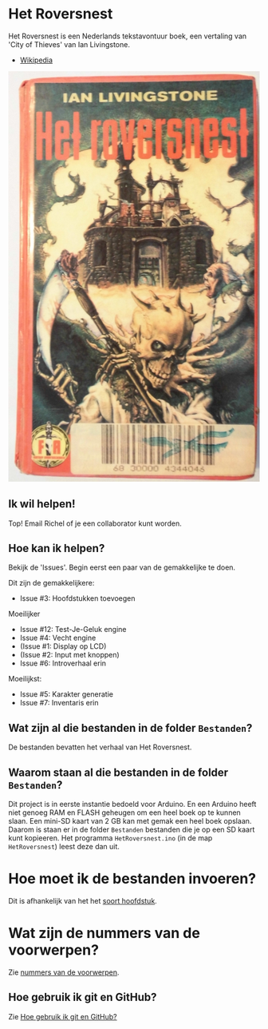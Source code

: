 # Het Roversnest

Het Roversnest is een Nederlands tekstavontuur boek, een vertaling van 'City of Thieves' van Ian Livingstone.

 * [Wikipedia](https://nl.wikipedia.org/wiki/Het_Roversnest)

![Voorkant van Het Roversnest](BoekVoorkant.jpg)

## Ik wil helpen!

Top! Email Richel of je een collaborator kunt worden.

## Hoe kan ik helpen?

Bekijk de 'Issues'. Begin eerst een paar van de gemakkelijke te doen. 

Dit zijn de gemakkelijkere:
 * Issue #3: Hoofdstukken toevoegen

Moeilijker
 * Issue #12: Test-Je-Geluk engine
 * Issue #4: Vecht engine
 * (Issue #1: Display op LCD)
 * (Issue #2: Input met knoppen)
 * Issue #6: Introverhaal erin

Moeilijkst:
 * Issue #5: Karakter generatie
 * Issue #7: Inventaris erin

## Wat zijn al die bestanden in de folder `Bestanden`?

De bestanden bevatten het verhaal van Het Roversnest.

## Waarom staan al die bestanden in de folder `Bestanden`?

Dit project is in eerste instantie bedoeld voor Arduino. 
En een Arduino heeft niet genoeg RAM en FLASH geheugen om een heel boek op te kunnen slaan. 
Een mini-SD kaart van 2 GB kan met gemak een heel boek opslaan. 
Daarom is staan er in de folder `Bestanden` bestanden die je op een SD kaart kunt kopieeren. 
Het programma `HetRoversnest.ino` (in de map `HetRoversnest`) leest deze dan uit.

# Hoe moet ik de bestanden invoeren?

Dit is afhankelijk van het het [soort hoofdstuk](Hoofdstuksoorten.md).

# Wat zijn de nummers van de voorwerpen?

Zie [nummers van de voorwerpen](Voorwerpnummers.md).

## Hoe gebruik ik git en GitHub?

Zie [Hoe gebruik ik git en GitHub?](HoeGebruikIkGitEnGitHub.md)